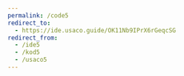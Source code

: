 ```yaml
---
permalink: /code5
redirect_to:
  - https://ide.usaco.guide/OK11Nb9IPrX6rGeqcSG
redirect_from:
  - /ide5
  - /kod5
  - /usaco5
---
```

